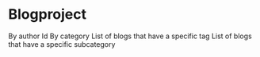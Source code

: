 # Blogproject
By author Id
By category
List of blogs that have a specific tag
List of blogs that have a specific subcategory